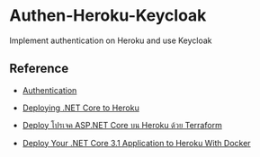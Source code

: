 # Authen-Heroku-Keycloak
Implement authentication on Heroku and use Keycloak

## Reference 

- [Authentication](https://github.com/rosered11/authentication)

- [Deploying .NET Core to Heroku](https://dev.to/alrobilliard/deploying-net-core-to-heroku-1lfe)

- [Deploy โปรเจค ASP.NET Core บน Heroku ด้วย Terraform](https://wk-j.medium.com/%E0%B8%A7%E0%B8%B4%E0%B8%98%E0%B8%B5-deploy-%E0%B9%82%E0%B8%9B%E0%B8%A3%E0%B9%80%E0%B8%88%E0%B8%84-asp-net-core-%E0%B8%9A%E0%B8%99-heroku-%E0%B8%94%E0%B9%89%E0%B8%A7%E0%B8%A2-terraform-1d0f47bf430f)

- [Deploy Your .NET Core 3.1 Application to Heroku With Docker](https://medium.com/swlh/deploy-your-net-core-3-1-application-to-heroku-with-docker-eb8c96948d32)